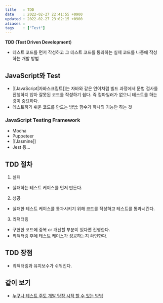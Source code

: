 ```yaml
---
title   : TDD 
date    : 2022-02-27 22:41:55 +0900
updated : 2022-02-27 23:02:15 +0900
aliases : 
tags    : ["Test"]
---
```


**TDD (Test Driven Development)**

- 테스트 코드를 먼저 작성하고 그 테스트 코드를 통과하는 실제 코드를 나중에 작성하는 개발 방법  
	
## JavaScript와 Test
- [[JavaScript|자바스크립트]]는 자바와 같은 언어처럼 빌드 과정에서 문법 검사를 진행하지 않아 잘못된 코드를 작성하기 쉽다. 즉 컴파일러가 없으니 테스트를 하는 것이 중요하다. 
- 테스트하기 쉬운 코드를 만드는 방법: 함수가 하나의 기능만 하는 것 

### JavaScript Testing Framework  
- Mocha
- Puppeteer
- [[Jasmine]]
- Jest 등...

## TDD 절차
1. 실패
  - 실패하는 테스트 케이스를 먼저 만든다.
2. 성공
  - 실패한 테스트 케이스를 통과시키기 위해 코드를 작성하고 테스트를 통과시킨다. 
3. 리팩터링
  - 구현한 코드에 중복 or 개선할 부분이 있다면 진행한다. 
  - 리팩터링 후에 테스트 케이스가 성공하는지 확인한다.

## TDD 장점
- 리팩터링과 유지보수가 쉬워진다.

## 같이 보기
- [누구나 테스트 주도 개발 당장 시작 할 수 있는 방법](https://www.sungdoo.dev/programming/easiest-way-to-start-tdd)